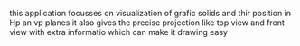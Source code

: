 this application focusses on visualization of grafic solids and thir position in Hp an vp planes 
it also gives the precise projection like top view and front view with extra informatio which can make it drawing easy
